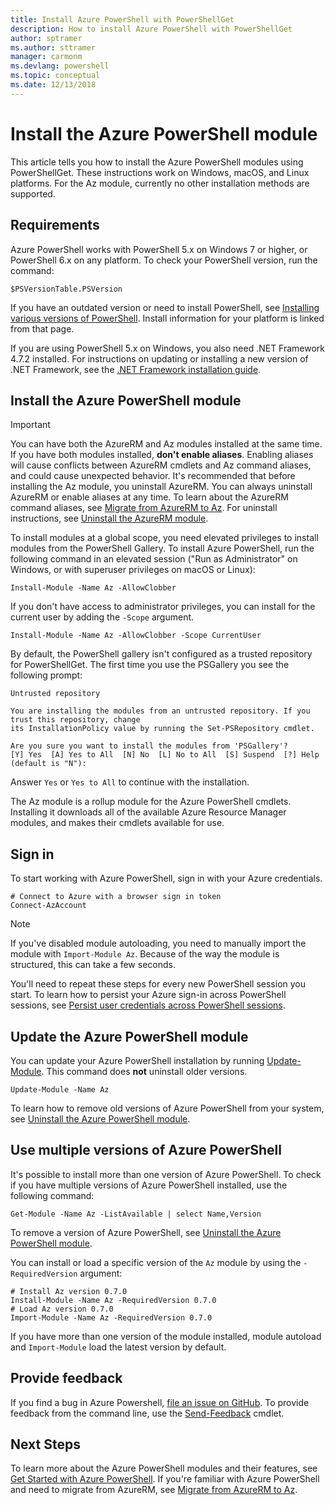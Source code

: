 ```yaml
---
title: Install Azure PowerShell with PowerShellGet
description: How to install Azure PowerShell with PowerShellGet
author: sptramer
ms.author: sttramer
manager: carmonm
ms.devlang: powershell
ms.topic: conceptual
ms.date: 12/13/2018
---
```


# Install the Azure PowerShell module

This article tells you how to install the Azure PowerShell modules using PowerShellGet. These instructions
work on Windows, macOS, and Linux platforms. For the Az module, currently no other installation methods
are supported.

## Requirements

Azure PowerShell works with PowerShell 5.x on Windows 7 or higher, or PowerShell 6.x on any platform.
To check your PowerShell version, run the command:

```powershell-interactive
$PSVersionTable.PSVersion
```

If you have an outdated version or need to install PowerShell, see [Installing various versions of PowerShell](/powershell/scripting/setup/installing-powershell). Install
information for your platform is linked from that page.

If you are using PowerShell 5.x on Windows, you also need .NET Framework 4.7.2 installed. For instructions
on updating or installing a new version of .NET Framework, see the [.NET Framework installation guide](/dotnet/framework/install).

## Install the Azure PowerShell module

> [!IMPORTANT]
>
> You can have both the AzureRM and Az modules installed at the same time. If you have both modules installed, __don't enable aliases__.
> Enabling aliases will cause conflicts between AzureRM cmdlets and Az command aliases, and could cause unexpected behavior.
> It's recommended that before installing the Az module, you uninstall AzureRM. You can always uninstall AzureRM or enable aliases
> at any time. To learn about the AzureRM command aliases, see [Migrate from AzureRM to Az](migrate-from-azurerm-to-az.md).
> For uninstall instructions, see [Uninstall the AzureRM module](uninstall-az-ps.md#uninstall-the-azurerm-module). 

To install modules at a global scope, you need elevated privileges to install modules from the PowerShell Gallery. To install Azure PowerShell,
run the following command in an elevated session ("Run as Administrator" on Windows, or with superuser privileges on macOS or Linux):

```powershell-interactive
Install-Module -Name Az -AllowClobber
```

If you don't have access to administrator privileges, you can install for the current user by adding the `-Scope` argument.

```powershell-interactive
Install-Module -Name Az -AllowClobber -Scope CurrentUser
```

By default, the PowerShell gallery isn't configured as a trusted repository for PowerShellGet. The
first time you use the PSGallery you see the following prompt:

```output
Untrusted repository

You are installing the modules from an untrusted repository. If you trust this repository, change
its InstallationPolicy value by running the Set-PSRepository cmdlet.

Are you sure you want to install the modules from 'PSGallery'?
[Y] Yes  [A] Yes to All  [N] No  [L] No to All  [S] Suspend  [?] Help (default is "N"):
```

Answer `Yes` or `Yes to All` to continue with the installation.

The Az module is a rollup module for the Azure PowerShell cmdlets. Installing it downloads all of
the available Azure Resource Manager modules, and makes their cmdlets available for use.

## Sign in

To start working with Azure PowerShell, sign in with your Azure credentials.

```powershell-interactive
# Connect to Azure with a browser sign in token
Connect-AzAccount
```

> [!NOTE]
>
> If you've disabled module autoloading, you need to manually import the module with `Import-Module Az`. Because of
> the way the module is structured, this can take a few seconds.

You'll need to repeat these steps for every new PowerShell session you start. To learn how to persist your Azure sign-in
across PowerShell sessions, see [Persist user credentials across PowerShell sessions](context-persistence.md).

## Update the Azure PowerShell module

You can update your Azure PowerShell installation by running [Update-Module](/powershell/module/powershellget/update-module). This command does __not__ uninstall older versions.

```powershell-interactive
Update-Module -Name Az
```

To learn how to remove old versions of Azure PowerShell from your system, see [Uninstall the Azure PowerShell module](uninstall-az-ps.md).

## Use multiple versions of Azure PowerShell

It's possible to install more than one version of Azure PowerShell. To check if you have multiple versions of Azure PowerShell installed, use the following
command:

```powershell-interactive
Get-Module -Name Az -ListAvailable | select Name,Version
```

To remove a version of Azure PowerShell, see [Uninstall the Azure PowerShell module](uninstall-az-ps.md).

You can install or load a specific version of the `Az` module by using the `-RequiredVersion` argument:

```powershell-interactive
# Install Az version 0.7.0
Install-Module -Name Az -RequiredVersion 0.7.0 
# Load Az version 0.7.0
Import-Module -Name Az -RequiredVersion 0.7.0
```

If you have more than one version of the module installed, module autoload and `Import-Module` load the
latest version by default.

## Provide feedback

If you find a bug in Azure Powershell, [file an issue on GitHub](https://github.com/Azure/azure-powershell/issues).
To provide feedback from the command line, use the [Send-Feedback](/powershell/module/az.accounts/send-feedback) cmdlet.

## Next Steps

To learn more about the Azure PowerShell modules and their features, see [Get Started with Azure PowerShell](get-started-azureps.md).
If you're familiar with Azure PowerShell and need to migrate from AzureRM, see [Migrate from AzureRM to Az](migrate-from-azurerm-to-az.md).
